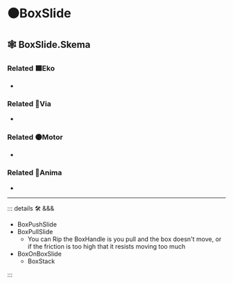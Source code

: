 # 🟠<motor>BoxSlide</motor>

## 🕸 BoxSlide.Skema

### Related 🟩<ekos>Eko</ekos>

-

### Related 🔻<via>Via</via>

-

### Related 🟠<motor>Motor</motor>

-

### Related 💜<anima>Anima</anima>

-

---

<!-- =================================================== -->
<!-- =================================================== -->
<!-- =================================================== -->
<!-- =================================================== -->
<!-- =================================================== -->
::: details 🛠 <dev>&&&</dev>

- BoxPushSlide
- BoxPullSlide
    - You can Rip the BoxHandle is you pull and the box doesn't move, or if the friction is too high that it resists moving too much
- BoxOnBoxSlide
    - BoxStack

:::
